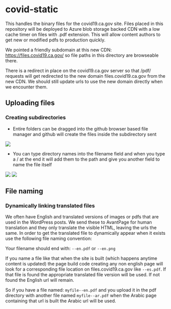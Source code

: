 # covid-static

This handles the binary files for the covid19.ca.gov site. Files placed in this repository will be deployed to Azure blob storage backed CDN with a low cache timer on files with .pdf extension. This will allow content authors to get new or modified pdfs to production quickly.

We pointed a friendly subdomain at this new CDN: https://files.covid19.ca.gov/ so file paths in this directory are browseable there. 

There is a redirect in place on the covid19.ca.gov server so that /pdf/ requests will get redirected to the new domain files.covid19.ca.gov from the new CDN. We should still update urls to use the new domain directly when we encounter them.

## Uploading files

### Creating subdirectories

- Entire folders can be dragged into the github browser based file manager and github will create the files inside the subdirectory sent

<img src="readme/drag-dirs.png">

- You can type directory names into the filename field and when you type a / at the end it will add them to the path and give you another field to name the file itself

<img src="readme/typing-directories-1.png">
<img src="readme/typing-directories-2.png">

## File naming

### Dynamically linking translated files

We often have English and translated versions of images or pdfs that are used in the WordPress posts. We send these to AvantPage for human translation and they only translate the visible HTML, leaving the urls the same. In order to get the translated file to dynamically appear when it exists use the following file naming convention:

Your filename should end with: ```--en.pdf``` or ```--en.png```

If you name a file like that when the site is built (which happens anytime content is updated) the page build code creating any non english page will look for a corresponding file location on files.covid19.ca.gov like ```--es.pdf```. If that file is found the appropriate translated file version will be used. If not found the English url will remain.

So if you have a file named: ```myfile--en.pdf``` and you upload it in the pdf directory with another file named ```myfile--ar.pdf``` when the Arabic page containing that url is built the Arabic url will be used.